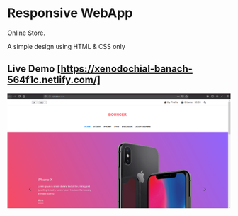 # Responsive WebApp

Online Store.

A simple design using HTML & CSS only

## Live Demo [https://xenodochial-banach-564f1c.netlify.com/]

![Slider](./asset/Snapshot1.png)
